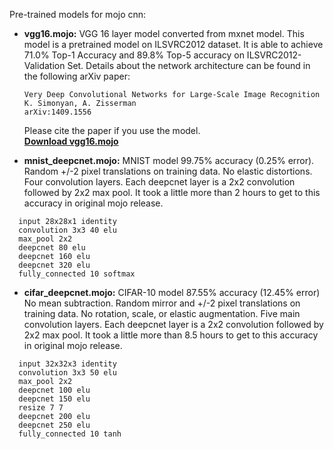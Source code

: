 Pre-trained models for mojo cnn:

+ **vgg16.mojo:** VGG 16 layer model converted from mxnet model.  This model is a pretrained model on ILSVRC2012 dataset. It is able to achieve 71.0% Top-1 Accuracy and 89.8% Top-5 accuracy on ILSVRC2012-Validation Set. Details about the network architecture can be found in the following arXiv paper:
  ```
  Very Deep Convolutional Networks for Large-Scale Image Recognition
  K. Simonyan, A. Zisserman
  arXiv:1409.1556
  ```
   Please cite the paper if you use the model.    
   [**Download vgg16.mojo**](https://drive.google.com/file/d/0B5Dx9ePCIXQAZU51T0MyQXpvOXc/view?usp=sharing)

+ **mnist_deepcnet.mojo:** MNIST model 99.75% accuracy (0.25% error). Random +/-2 pixel translations on training data. No elastic distortions. Four convolution layers.  Each deepcnet layer is a 2x2 convolution followed by 2x2 max pool.  It took a little more than 2 hours to get to this accuracy in original mojo release. 
```  
  input 28x28x1 identity  
  convolution 3x3 40 elu
  max_pool 2x2
  deepcnet 80 elu
  deepcnet 160 elu
  deepcnet 320 elu
  fully_connected 10 softmax
```  

+ **cifar_deepcnet.mojo:** CIFAR-10 model 87.55% accuracy (12.45% error) No mean subtraction. Random mirror and +/-2 pixel translations on training data. No rotation, scale, or elastic augmentation.  Five main convolution layers. Each deepcnet layer is a 2x2 convolution followed by 2x2 max pool.  It took a little more than 8.5 hours to get to this accuracy in original mojo release. 
```
  input 32x32x3 identity  
  convolution 3x3 50 elu
  max_pool 2x2
  deepcnet 100 elu
  deepcnet 150 elu
  resize 7 7
  deepcnet 200 elu
  deepcnet 250 elu
  fully_connected 10 tanh
```
